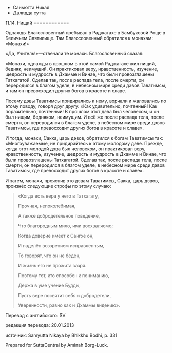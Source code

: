 









* Саньютта Никая
* Далидда сутта


11\.14\. Нищий
\=\=\=\=\=\=\=\=\=\=\=\=



Однажды Благословенный пребывал в Раджагахе в Бамбуковой Роще в Беличьем Святилище\. Там Благословенный обратился к монахам: «Монахи\!»


«Да, Учитель\!»—отвечали те монахи\. Благословенный сказал:


«Монахи, однажды в прошлом в этой самой Раджагахе жил нищий, бедняк, неимущий\. Он практиковал веру, нравственность, изучение, щедрость и мудрость в Дхамме и Винае, что были провозглашены Татхагатой\. Сделав так, после распада тела, после смерти, он переродился в благом уделе, в небесном мире среди дэвов Таватимсы, и там он превосходил других богов в красоте и славе\.


Посему дэвы Таватимсы придирались к нему, ворчали и жаловались по этому поводу, говоря друг другу: «Как удивительно, почтенный\! Как поразительно, почтенный\! В прошлом этот дэва был человеком, и он был нищим, бедняком, неимущим\. И всё же после распада тела, после смерти, он переродился в благом уделе, в небесном мире среди дэвов Таватимсы, где превосходит других богов в красоте и славе»\.


И тогда, монахи, Сакка, царь дэвов, обратился к богам Таватимсы так: «Многоуважаемые, не придирайтесь к этому молодому дэве\. Прежде, когда этот молодой дэва был человеком, он практиковал веру, нравственность, изучение, щедрость и мудрость в Дхамме и Винае, что были провозглашены Татхагатой\. Сделав так, после распада тела, после смерти, он переродился в благом уделе, в небесном мире среди дэвов Таватимсы, где превосходит других богов в красоте и славе»\.


И затем, монахи, прояснив это дэвам Таватимсы, Сакка, царь дэвов, произнёс следующие строфы по этому случаю:



> «Когда есть вера у него в Татхагату,  
> 
> Прочная, непоколебимая,  
> 
> А также добродетельное поведение,  
> 
> Что благородным мило, ими восхваляемо;  
> 
>   
> 
> Когда доверие имеет к Сангхе он,  
> 
> И наделён воззрением исправленным,  
> 
> То говорят, что он не беден,  
> 
> И жизнь его не прожита зазря\.  
> 
>   
> 
> Поэтому тот, кто способен к пониманию,  
> 
> Держа в уме учение Будды,  
> 
> Пусть вере посвятит себя и добродетели,  
> 
> Уверенности, равно как и Дхаммы видению»\.



Перевод с английского: SV


редакция перевода: 20\.01\.2013


источник: Samyutta Nikaya by Bhikkhu Bodhi, p\. 331


Prepared for SuttaCentral by Aminah Borg\-Luck\.






